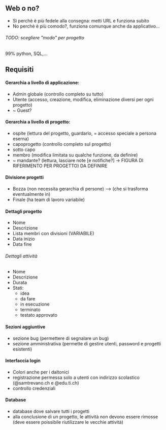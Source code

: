 ## Web o no?
- Sì perchè è più fedele alla consegna: metti URL e funziona subito
- No perchè è più comodo?, funziona comunque anche da applicativo...

###### TODO: scegliere "modo" per progetto

99% python, SQL,...

## Requisiti
#### Gerarchia a livello di applicazione:
- Admin globale (controllo completo su tutto)
- Utente (accesso, creazione, modifica, eliminazione diversi per ogni progetto)
- ~ Guest?

#### Gerarchia a livello di progetto:
- ospite (lettura del progetto, guardarlo, = accesso speciale a persona eserna)
- capoprogetto (controllo completo sul progetto)
- sotto capo
- membro (modifica limitata su qualche funzione, da definire)
- ~ mandante? (lettura, lasciare note [e notifiche?] -> FIGURA DI RIFERIMENTO PER PROGETTO) DA DEFINIRE

#### Divisione progetti
- Bozza (non necessita gerarchia di persone)
    --> (che si trasforma eventualmente in)
- Finale (ha team di lavoro variabile)

#### Dettagli progetto
- Nome
- Descrizione
- Lista membri con divisioni (VARIABILE)
- Data inizio
- Data fine
###### Dettagli attività
- Nome
- Descrizione
- Durata
- Stati:
    - idea
    - da fare
    - in esecuzione
    - terminato
    - testato approvato
#### Sezioni aggiuntive
- sezione bug (permettere di segnalare un bug)
- sezione amministrativa (permette di gestire utenti, password e progetti esistenti)
#### Interfaccia login
- Colori anche per i daltonici
- registrazione permessa solo a utenti con indirizzo scolastico (@samtrevano.ch e @edu.ti.ch)
- controllo credenziali
#### Database
- database dove salvare tutti i progetti
- alla conclusione di un progetto, le attività non devono essere rimosse (deve essere poissibile riutilizzare le vecchie attività)
